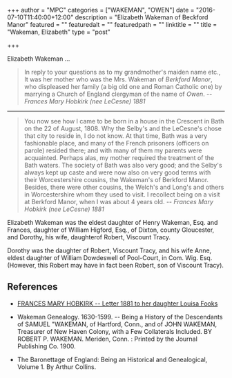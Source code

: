 +++
author = "MPC"
categories = ["WAKEMAN", "OWEN"]
date = "2016-07-10T11:40:00+12:00"
description = "Elizabeth Wakeman of Beckford Manor"
featured = ""
featuredalt = ""
featuredpath = ""
linktitle = ""
title = "Wakeman, Elizabeth"
type = "post"

+++ 

Elizabeth Wakeman ...

<!--more-->

> In reply to your questions as to my grandmother's maiden name etc., It was her mother who was the Mrs. Wakeman of _Berkford Manor_, who displeased her family (a big old one and Roman Catholic one) by marrying a Church of England clergyman of the name of _Owen_. -- _Frances Mary Hobkirk (nee LeCesne) 1881_

---

> You now see how I came to be born in a house in the Crescent in Bath on the 22 of August, 1808.  Why the Selby's and the LeCesne's chose that city to reside in, I do not know.  At that time, Bath was a very fashionable place, and many of the French prisoners (officers on parole) resided there; and with many of them my parents were acquainted.  Perhaps alas, my mother required the treatment of the Bath waters.  The society of Bath was also very good; and the Selby's always kept up caste and were now also on very good terms with their Worcestershire cousins, the Wakeman's of Berkford Manor.  Besides, there were other cousins, the Welch's and Long's and others in Worcestershire whom they used to visit.  I recollect being on a visit at Berkford Manor, when I was about 4 years old. -- _Frances Mary Hobkirk (nee LeCesne) 1881_

Elizabeth Wakeman was the eldest daughter of Henry Wakeman, Esq. and Frances, daughter of William Higford, Esq., of Dixton, county Gloucester, and Dorothy, his wife, daughterof Robert, Viscount Tracy.

Dorothy was the daughter of Robert, Viscount Tracy, and his wife Anne, eldest daughter of William Dowdeswell of Pool-Court, in Com. Wig. Esq. (However, this Robert may have in fact been Robert, son of Viscount Tracy).

## References

* [FRANCES MARY HOBKIRK -- Letter 1881 to her daughter Louisa Fooks](http://www.hopkirk.org/hopkirk/HobkirkPhotos/Hobkirk.JF.westminster/HobkirkFrancesMaryLecesne1881.letter.re.typed.doc)

* Wakeman Genealogy. 1630-1599. -- Being a History of the Descendants of SAMUEL "WAKEMAN, of Hartford, Conn., and of JOHN WAKEMAN, Treasurer of New Haven Colony, with a Few Collaterals Included. BY ROBERT P. WAKEMAN.  Meriden, Conn. : Printed by the Journal Publishing Co. 1900.

* The Baronettage of England: Being an Historical and Genealogical, Volume 1. By Arthur Collins.
